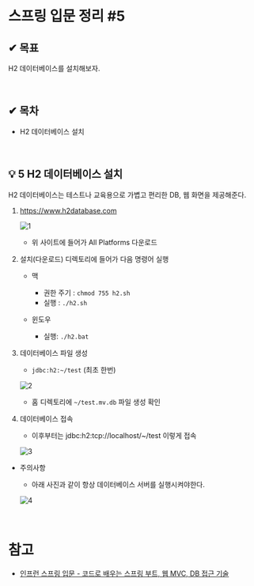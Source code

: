  # 스프링 입문 정리 #5

## ✔ 목표
H2 데이터베이스를 설치해보자.

<br/>

## ✔ 목차
* H2 데이터베이스 설치

<br/>

## 💡 5 H2 데이터베이스 설치

H2 데이터베이스는 테스트나 교육용으로 가볍고 편리한 DB, 웹 화면을 제공해준다.

1) https://www.h2database.com

    ![1](https://user-images.githubusercontent.com/55661631/104710518-86360c80-5763-11eb-8e09-bbcaaef836bc.PNG)

    * 위 사이트에 들어가 All Platforms 다운로드

2) 설치(다운로드) 디렉토리에 들어가 다음 명령어 실행

    * 맥
        * 권한 주기 : `chmod 755 h2.sh`
        * 실행 : `./h2.sh`

    * 윈도우
        * 실행: `./h2.bat`


3) 데이터베이스 파일 생성
    * `jdbc:h2:~/test` (최초 한번)

    ![2](https://user-images.githubusercontent.com/55661631/104711061-373ca700-5764-11eb-9acd-9a95706c8f8e.PNG)

    * 홈 디렉토리에 `~/test.mv.db` 파일 생성 확인


4) 데이터베이스 접속
    * 이후부터는 jdbc:h2:tcp://localhost/~/test 이렇게 접속

    ![3](https://user-images.githubusercontent.com/55661631/104711198-60f5ce00-5764-11eb-8c73-ebcee343d8f3.PNG)

* 주의사항
    * 아래 사진과 같이 항상 데이터베이스 서버를 실행시켜야한다.

    ![4](https://user-images.githubusercontent.com/55661631/104711333-900c3f80-5764-11eb-9417-1464b384cc0d.PNG)

<br/>

# 참고
* [인프런 스프링 입문 - 코드로 배우는 스프링 부트, 웹 MVC, DB 접근 기술](https://www.inflearn.com)

